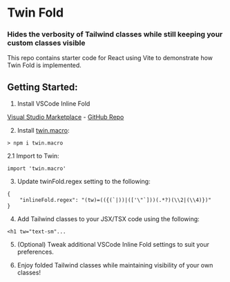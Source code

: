 # Twin Fold

### Hides the verbosity of Tailwind classes while still keeping your custom classes visible

This repo contains starter code for React using Vite to demonstrate how Twin Fold is implemented.

## Getting Started:

1. Install VSCode Inline Fold

[Visual Studio Marketplace](https://marketplace.visualstudio.com/items?itemName=moalamri.inline-fold) - [GitHub Repo](https://github.com/moalamri/vscode-inline-fold)

2. Install [twin.macro](https://github.com/ben-rogerson/twin.macro):

```
> npm i twin.macro
```

2.1 Import to Twin:
```
import 'twin.macro'
```

3. Update twinFold.regex setting to the following:

```
{
    "inlineFold.regex": "(tw)=(({(`|))|(['\"`]))(.*?)(\\2|(\\4)})"
}
```

4. Add Tailwind classes to your JSX/TSX code using the following:

```
<h1 tw="text-sm"...
```

5. (Optional) Tweak additional VSCode Inline Fold settings to suit your preferences.

6. Enjoy folded Tailwind classes while maintaining visibility of your own classes!

